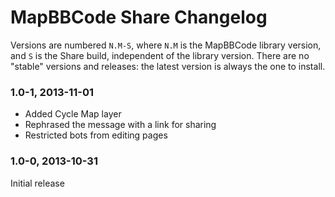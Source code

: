 # MapBBCode Share Changelog

Versions are numbered `N.M-S`, where `N.M` is the MapBBCode library version, and `S` is the Share build, independent of the library version. There are no "stable" versions and releases: the latest version is always the one to install.

### 1.0-1, 2013-11-01

* Added Cycle Map layer
* Rephrased the message with a link for sharing
* Restricted bots from editing pages

### 1.0-0, 2013-10-31

Initial release
